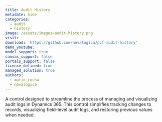 ```yaml
---
title: Audit History
metadate: hide
categories:
  - audit
  - history
image: /assets/images/audit-history.png
visit: 
download: 'https://github.com/novalogica/pcf-audit-history'
demo_youtube: 
model_support: true
canvas_support: false
portals_support: false
license_defined: true
managed_solution: true
authors:
  - mario_rocha
  - novalogica
---
```

A control designed to streamline the process of managing and visualizing audit logs in Dynamics 365.
This control simplifies tracking changes to records, visualizing field-level audit logs, and restoring previous values when needed.
